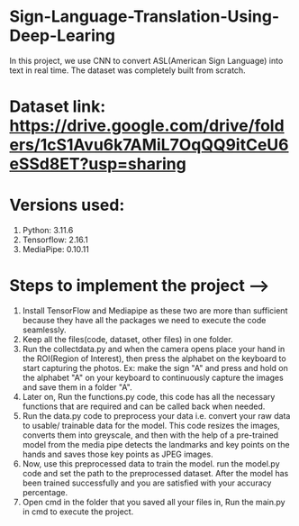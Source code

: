 # Sign-Language-Translation-Using-Deep-Learing

In this project, we use CNN to convert ASL(American Sign Language) into text in real time. The dataset was completely built from scratch.

# Dataset link: https://drive.google.com/drive/folders/1cS1Avu6k7AMiL7OqQQ9itCeU6eSSd8ET?usp=sharing

# Versions used:
1. Python: 3.11.6
2. Tensorflow: 2.16.1
3. MediaPipe: 0.10.11

# Steps to implement the project -->
1. Install TensorFlow and Mediapipe as these two are more than sufficient because they have all the packages we need to execute the code seamlessly.
2. Keep all the files(code, dataset, other files) in one folder.
3. Run the collectdata.py and when the camera opens place your hand in the ROI(Region of Interest), then press the alphabet on the keyboard to start capturing the photos.
   Ex: make the sign "A" and press and hold on the alphabet "A" on your keyboard to continuously capture the images and save them in a folder "A".
4. Later on, Run the functions.py code, this code has all the necessary functions that are required and can be called back when needed.
5. Run the data.py code to preprocess your data i.e. convert your raw data to usable/ trainable data for the model. This code resizes the images, converts them into greyscale, and then with the help of a pre-trained model from the media pipe detects the landmarks and key points on the hands and saves those key points as JPEG images.
6. Now, use this preprocessed data to train the model. run the model.py code and set the path to the preprocessed dataset. After the model has been trained successfully and you are satisfied with your accuracy percentage.
7. Open cmd in the folder that you saved all your files in, Run the main.py in cmd to execute the project.
